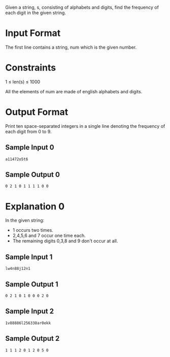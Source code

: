 Given a string, s, consisting of alphabets and digits, find the frequency of each digit in the given string.

# **Input Format**

The first line contains a string, num which is the given number.

# **Constraints**
1 ≤ len(s) ≤ 1000 

All the elements of num are made of english alphabets and digits.

# **Output Format**

Print ten space-separated integers in a single line denoting the frequency of each digit from 0 to 9.

## **Sample Input 0**
```
a11472o5t6
```
## **Sample Output 0**
```
0 2 1 0 1 1 1 1 0 0
```
# Explanation 0

In the given string:

* 1 occurs two times.
* 2,4,5,6 and 7 occur one time each.
* The remaining digits 0,3,8 and 9 don't occur at all.
## **Sample Input 1**
```
lw4n88j12n1
```
## **Sample Output 1**
```
0 2 1 0 1 0 0 0 2 0
``` 
## **Sample Input 2**
```
1v88886l256338ar0ekk
```
## **Sample Output 2**
```
1 1 1 2 0 1 2 0 5 0 
```